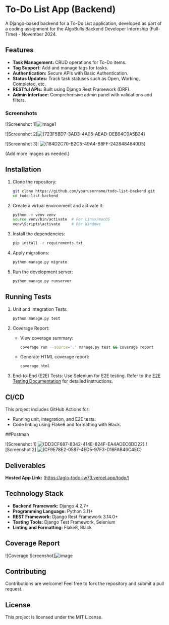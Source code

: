 # To-Do List App (Backend)

A Django-based backend for a To-Do List application, developed as part of a coding assignment for the AlgoBulls Backend Developer Internship (Full-Time) - November 2024.

## Features

- **Task Management:** CRUD operations for To-Do items.
- **Tag Support:** Add and manage tags for tasks.
- **Authentication:** Secure APIs with Basic Authentication.
- **Status Updates:** Track task statuses such as Open, Working, Completed, etc.
- **RESTful APIs:** Built using Django Rest Framework (DRF).
- **Admin Interface:** Comprehensive admin panel with validations and filters.


### Screenshots

![Screenshot 1]![image1](https://github.com/user-attachments/assets/a8f94b09-1948-4a67-97cc-e4601b9cb17e)

![Screenshot 2]![{723F5BD7-3AD3-4A05-AEAD-DEB94C0A5B34}](https://github.com/user-attachments/assets/a568dcd7-b631-420c-ba69-dc420905c65e)

![Screenshot 3]! ![{184D2C70-B2C5-49A4-B8FF-2428484840D5}](https://github.com/user-attachments/assets/d337c7b0-f5d7-4b9c-a75c-a5da9aa4c5c2)



(Add more images as needed.)

## Installation

1. Clone the repository:
   ```bash
   git clone https://github.com/yourusername/todo-list-backend.git
   cd todo-list-backend
   ```

2. Create a virtual environment and activate it:
   ```bash
   python -m venv venv
   source venv/bin/activate  # For Linux/macOS
   venv\Scripts\activate     # For Windows
   ```

3. Install the dependencies:
   ```bash
   pip install -r requirements.txt
   ```

4. Apply migrations:
   ```bash
   python manage.py migrate
   ```

5. Run the development server:
   ```bash
   python manage.py runserver
   ```


## Running Tests

1. Unit and Integration Tests:
   ```bash
   python manage.py test
   ```

2. Coverage Report:
   - View coverage summary:
     ```bash
     coverage run --source='.' manage.py test && coverage report
     ```
   - Generate HTML coverage report:
     ```bash
     coverage html
     ```

3. End-to-End (E2E) Tests:
   Use Selenium for E2E testing. Refer to the [E2E Testing Documentation](https://docs.djangoproject.com/en/4.2/topics/testing/) for detailed instructions.

## CI/CD

This project includes GitHub Actions for:
- Running unit, integration, and E2E tests.
- Code linting using Flake8 and formatting with Black.


##Postman

![Screenshot 1] ![{DD3CF687-8342-414E-824F-EA4ADEC6DD22}](https://github.com/user-attachments/assets/85b6e536-78a9-426a-9711-619b4487440c)
![Screenshot 2] ![{CF9E78E2-0587-4ED5-97F3-D16FAB46C4EC}](https://github.com/user-attachments/assets/341de69b-1853-4ee9-a5f0-e986c0eec88a)


## Deliverables

 **Hosted App Link:**
 (https://aglo-todo-lw73.vercel.app/todo/)


## Technology Stack

- **Backend Framework:** Django 4.2.7+
- **Programming Language:** Python 3.11+
- **REST Framework:** Django Rest Framework 3.14.0+
- **Testing Tools:** Django Test Framework, Selenium
- **Linting and Formatting:** Flake8, Black

## Coverage Report

![Coverage Screenshot]![image](https://github.com/user-attachments/assets/36029d8f-51a8-4ad3-9c22-8a94070a030d)


## Contributing

Contributions are welcome! Feel free to fork the repository and submit a pull request.

## License

This project is licensed under the MIT License.
